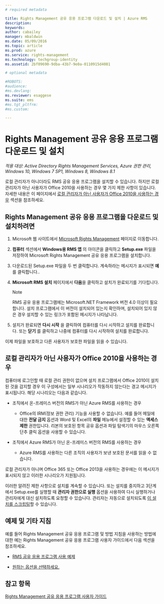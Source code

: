 ```yaml
---
# required metadata

title: Rights Management 공유 응용 프로그램 다운로드 및 설치 | Azure RMS
description:
keywords:
author: cabailey
manager: mbaldwin
ms.date: 05/09/2016
ms.topic: article
ms.prod: azure
ms.service: rights-management
ms.technology: techgroup-identity
ms.assetid: 2bf09690-9dba-43b7-9e0a-0110915d4081

# optional metadata

#ROBOTS:
#audience:
#ms.devlang:
ms.reviewer: esaggese
ms.suite: ems
#ms.tgt_pltfrm:
#ms.custom:

---
```


# Rights Management 공유 응용 프로그램 다운로드 및 설치 

*적용 대상: Active Directory Rights Management Services, Azure 권한 관리, Windows 10, Windows 7 SP1, Windows 8, Windows 8.1*

로컬 관리자가 아니더라도 RMS 공유 응용 프로그램을 설치할 수 있습니다. 하지만 로컬 관리자가 아닌 사용자가 Office 2010을 사용하는 경우 몇 가지 제한 사항이 있습니다. 자세한 내용은 이 페이지에서 [로컬 관리자가 아닌 사용자가 Office 2010을 사용하는 경우](#if-you-are-not-a-local-administrator-and-use-office-2010) 섹션을 참조하세요.

## Rights Management 공유 응용 프로그램을 다운로드 및 설치하려면

1.  Microsoft 웹 사이트에서 [Microsoft Rights Management](http://go.microsoft.com/fwlink/?LinkId=303970) 페이지로 이동합니다.

2.  **컴퓨터** 섹션에서 **Windows용 RMS 앱** 의 아이콘을 클릭하고 **Setup.exe** 파일을 저장하여 Microsoft Rights Management 공유 응용 프로그램을 설치합니다.

3.  다운로드된 Setup.exe 파일을 두 번 클릭합니다. 계속하라는 메시지가 표시되면 **예**를 클릭합니다..

4.  **Microsoft RMS 설치** 페이지에서 **다음**을 클릭하고 설치가 완료되기를 기다립니다.

    > [!NOTE]
    > RMS 공유 응용 프로그램에는 Microsoft.NET Framework 버전 4.0 이상이 필요합니다. 설치 프로그램에서 이 버전이 설치되어 있는지 확인하며, 설치되어 있지 않은 경우 설치할 수 있는 링크가 포함된 메시지가 나타납니다.

5.  설치가 완료되면 **다시 시작** 을 클릭하여 컴퓨터를 다시 시작하고 설치를 완료합니다. 또는 **닫기** 를 클릭하고 나중에 컴퓨터를 다시 시작하여 설치를 완료합니다.

이제 파일을 보호하고 다른 사용자가 보호한 파일을 읽을 수 있습니다.

## 로컬 관리자가 아닌 사용자가 Office 2010을 사용하는 경우
컴퓨터에 로그인할 때 로컬 관리 권한이 없으며 설치 프로그램에서 Office 2010이 설치된 것을 감지할 경우 이 구성에서는 일부 시나리오가 작동하지 않는다는 경고 메시지가 표시됩니다. 해당 시나리오는 다음과 같습니다.

-   조직에서 온-프레미스 버전의 RMS가 아닌 Azure RMS를 사용하는 경우

    -   Office의 IRM(정보 권한 관리) 기능을 사용할 수 없습니다. 예를 들어 메일에 대한 **전달 금지** 옵션과 Word 및 Excel의 **파일** 메뉴에서 설정할 수 있는 **액세스 제한** 권한입니다. 리본의 보호된 항목 공유 옵션과 파일 탐색기의 마우스 오른쪽 단추 클릭 옵션을 사용할 수 있습니다.

-   조직에서 Azure RMS가 아닌 온-프레미스 버전의 RMS를 사용하는 경우

    -   Azure RMS를 사용하는 다른 조직의 사용자가 보낸 보호된 문서를 읽을 수 없습니다.

로컬 관리자가 아니며 Office 365 또는 Office 2013을 사용하는 경우에는 이 메시지가 표시되지 않고 이러한 시나리오가 지원됩니다.

이러한 알려진 제한 사항으로 설치를 계속할 수 있습니다. 또는 설치를 중지하고 3단계에서 Setup.exe를 실행할 때 **관리자 권한으로 실행** 옵션을 사용하여 다시 실행하거나 관리자에게 대신 설치하도록 요청할 수 있습니다. 관리자는 자동으로 설치되도록 [이 설치를 스크립팅](sharing-app-admin-guide.md#automatic-deployment-for-the-microsoft-rights-management-sharing-application)할 수 있습니다.

## 예제 및 기타 지침
예를 들어 Rights Management 공유 응용 프로그램 및 방법 지침을 사용하는 방법에 대한 예는 Rights Management 공유 응용 프로그램 사용자 가이드에서 다음 섹션을 참조하세요.

-   [RMS 공유 응용 프로그램 사용 예제](sharing-app-user-guide.md#examples-for-using-the-rms-sharing-application)

-   [원하는 옵션을 선택하세요.](sharing-app-user-guide.md#what-do-you-want-to-do-)

## 참고 항목
[Rights Management 공유 응용 프로그램 사용자 가이드](sharing-app-user-guide.md)



<!--HONumber=May16_HO2-->


